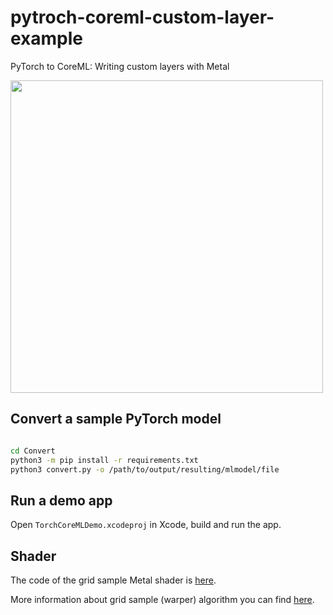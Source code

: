 # pytroch-coreml-custom-layer-example
PyTorch to CoreML: Writing custom layers with Metal

<image src="./Images/coreml-gif.gif" height=500>

## Convert a sample PyTorch model

```bash

cd Convert
python3 -m pip install -r requirements.txt
python3 convert.py -o /path/to/output/resulting/mlmodel/file

 ```

## Run a demo app
Open `TorchCoreMLDemo.xcodeproj` in Xcode, build and run the app.

## Shader 
The code of the grid sample Metal shader is [here](./TorchCoreMLDemo/TorchCoreMLDemo/Metal/GridSample.metal).

More information about grid sample (warper) algorithm you can find [here](https://pytorch.org/docs/stable/generated/torch.nn.functional.grid_sample.html).
